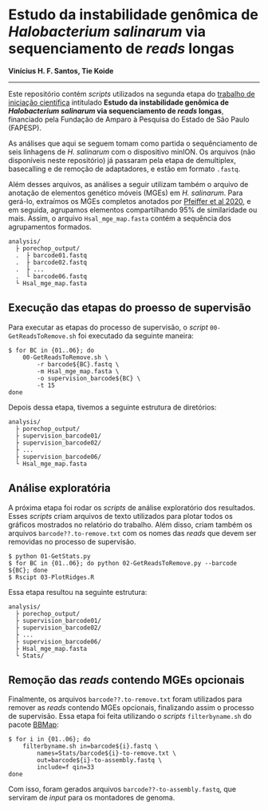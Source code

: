 # Estudo da instabilidade genômica de _Halobacterium salinarum_ via sequenciamento de _reads_ longas

__Vinícius H. F. Santos, Tie Koide__

---
Este repositório contém _scripts_ utilizados na segunda etapa do [trabalho de iniciação científica](https://bv.fapesp.br/pt/bolsas/186664/estudo-da-instabilidade-genomica-de-halobacterium-salinarum-nrc-1-via-sequenciamento-de-reads-longas/) intitulado **Estudo da instabilidade genômica de _Halobacterium salinarum_ via sequenciamento de _reads_ longas**, financiado pela Fundação de Amparo à Pesquisa do Estado de São Paulo (FAPESP).

As análises que aqui se seguem tomam como partida o sequênciamento de seis linhagens de _H. salinarum_ com o dispositivo minION. Os arquivos (não disponíveis neste repositório) já passaram pela etapa de demultiplex, basecalling e de remoção de adaptadores, e estão em formato `.fastq`.

Além desses arquivos, as análises a seguir utilizam também o arquivo de anotação de elementos genético móveis (MGEs) em _H. salinarum_. Para gerá-lo, extraímos os MGEs completos anotados por [Pfeiffer et al 2020](https://pubmed.ncbi.nlm.nih.gov/31296677/), e em seguida, agrupamos elementos compartilhando 95% de similaridade ou mais. Assim, o arquivo `Hsal_mge_map.fasta` contém a sequência dos agrupamentos formados. 

```
analysis/
  ├ porechop_output/
  .  ├ barcode01.fastq
  .  ├ barcode02.fastq
  .  ├ ...
  .  └ barcode06.fastq
  └ Hsal_mge_map.fasta
```

## Execução das etapas do proesso de supervisão

Para executar as etapas do processo de supervisão, o _script_ `00-GetReadsToRemove.sh` foi executado da seguinte maneira:

```
$ for BC in {01..06}; do
    00-GetReadsToRemove.sh \
        -r barcode${BC}.fastq \
        -m Hsal_mge_map.fasta \
        -o supervision_barcode${BC} \
        -t 15
done
```

Depois dessa etapa, tivemos a seguinte estrutura de diretórios:

```
analysis/
  ├ porechop_output/
  ├ supervision_barcode01/
  ├ supervision_barcode02/
  ├ ...
  ├ supervision_barcode06/
  └ Hsal_mge_map.fasta

```

## Análise exploratória

A próxima etapa foi rodar os _scripts_ de análise exploratório dos resultados. Esses _scripts_ criam arquivos de texto utilizados para plotar todos os gráficos mostrados no relatório do trabalho. Além disso, criam também os arquivos `barcode??.to-remove.txt` com os nomes das _reads_ que devem ser removidas no processo de supervisão.

```
$ python 01-GetStats.py
$ for BC in {01..06}; do python 02-GetReadsToRemove.py --barcode ${BC}; done
$ Rscipt 03-PlotRidges.R
```

Essa etapa resultou na seguinte estrutura:

```
analysis/
  ├ porechop_output/
  ├ supervision_barcode01/
  ├ supervision_barcode02/
  ├ ...
  ├ supervision_barcode06/
  ├ Hsal_mge_map.fasta
  └ Stats/
```

## Remoção das _reads_ contendo MGEs opcionais

Finalmente, os arquivos `barcode??.to-remove.txt` foram utilizados para remover as _reads_ contendo MGEs opcionais, finalizando assim o processo de supervisão. Essa etapa foi feita utilizando o _scripts_ `filterbyname.sh` do pacote [BBMap](https://sourceforge.net/projects/bbmap/):


```
$ for i in {01..06}; do
    filterbyname.sh in=barcode${i}.fastq \
        names=Stats/barcode${i}-to-remove.txt \
        out=barcode${i}-to-assembly.fastq \
        include=f qin=33
done
```

Com isso, foram gerados arquivos `barcode??-to-assembly.fastq`, que serviram de _input_ para os montadores de genoma.
